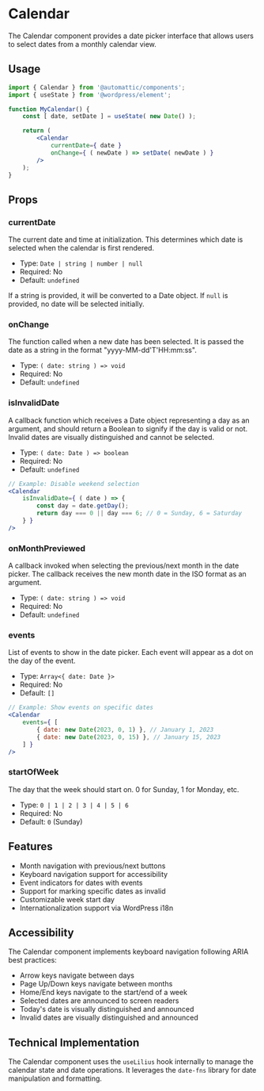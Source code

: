 # Calendar

The Calendar component provides a date picker interface that allows users to select dates from a monthly calendar view.

## Usage

```jsx
import { Calendar } from '@automattic/components';
import { useState } from '@wordpress/element';

function MyCalendar() {
	const [ date, setDate ] = useState( new Date() );

	return (
		<Calendar
			currentDate={ date }
			onChange={ ( newDate ) => setDate( newDate ) }
		/>
	);
}
```

## Props

### currentDate

The current date and time at initialization. This determines which date is selected when the calendar is first rendered.

-   Type: `Date | string | number | null`
-   Required: No
-   Default: `undefined`

If a string is provided, it will be converted to a Date object. If `null` is provided, no date will be selected initially.

### onChange

The function called when a new date has been selected. It is passed the date as a string in the format "yyyy-MM-dd'T'HH:mm:ss".

-   Type: `( date: string ) => void`
-   Required: No
-   Default: `undefined`

### isInvalidDate

A callback function which receives a Date object representing a day as an argument, and should return a Boolean to signify if the day is valid or not. Invalid dates are visually distinguished and cannot be selected.

-   Type: `( date: Date ) => boolean`
-   Required: No
-   Default: `undefined`

```jsx
// Example: Disable weekend selection
<Calendar
	isInvalidDate={ ( date ) => {
		const day = date.getDay();
		return day === 0 || day === 6; // 0 = Sunday, 6 = Saturday
	} }
/>
```

### onMonthPreviewed

A callback invoked when selecting the previous/next month in the date picker. The callback receives the new month date in the ISO format as an argument.

-   Type: `( date: string ) => void`
-   Required: No
-   Default: `undefined`

### events

List of events to show in the date picker. Each event will appear as a dot on the day of the event.

-   Type: `Array<{ date: Date }>`
-   Required: No
-   Default: `[]`

```jsx
// Example: Show events on specific dates
<Calendar
	events={ [
		{ date: new Date(2023, 0, 1) }, // January 1, 2023
		{ date: new Date(2023, 0, 15) }, // January 15, 2023
	] }
/>
```

### startOfWeek

The day that the week should start on. 0 for Sunday, 1 for Monday, etc.

-   Type: `0 | 1 | 2 | 3 | 4 | 5 | 6`
-   Required: No
-   Default: `0` (Sunday)

## Features

- Month navigation with previous/next buttons
- Keyboard navigation support for accessibility
- Event indicators for dates with events
- Support for marking specific dates as invalid
- Customizable week start day
- Internationalization support via WordPress i18n

## Accessibility

The Calendar component implements keyboard navigation following ARIA best practices:

- Arrow keys navigate between days
- Page Up/Down keys navigate between months
- Home/End keys navigate to the start/end of a week
- Selected dates are announced to screen readers
- Today's date is visually distinguished and announced
- Invalid dates are visually distinguished and announced

## Technical Implementation

The Calendar component uses the `useLilius` hook internally to manage the calendar state and date operations. It leverages the `date-fns` library for date manipulation and formatting.
